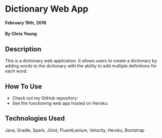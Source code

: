 # Dictionary Web App

#### February 19th, 2016

#### By Chris Young

## Description

This is a dictionary web application. It allows users to create a dictionary by adding words to the dictionary with the ability to add multiple definitions for each word.

## How To Use

* Check out my GitHub repository:
* See the functioning web app hosted on Heroku:

## Technologies Used

Java, Gradle, Spark, JUnit, FluentLenium, Velocity, Heroku, Bootstrap
